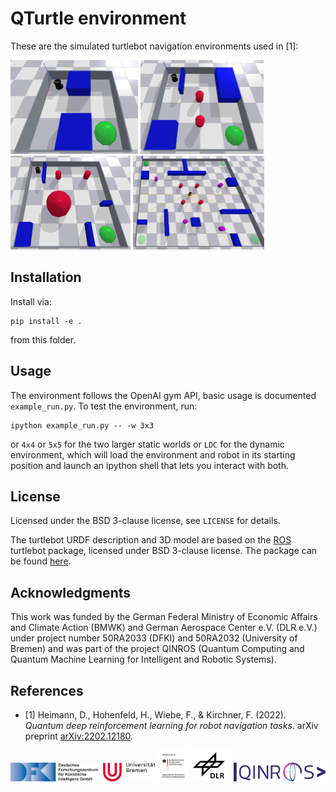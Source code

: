 # QTurtle environment

These are the simulated turtlebot navigation environments used in [1]:

<img alt="3x3 world" src="doc/img/3x3_env.png" height="150px"/>
<img alt="4x4 world" src="doc/img/4x4_env.png" height="150px"/>
<img alt="5x5 world" src="doc/img/5x5_env.png" height="150px"/>
<img alt="dynamic world" src="doc/img/dynamic.png" height="150px"/>

## Installation
Install via:

```
pip install -e .
```

from this folder.


## Usage
The environment follows the OpenAI gym API, basic usage is documented `example_run.py`. To test the
environment, run:

```
ipython example_run.py -- -w 3x3
```

or `4x4` or `5x5` for the two larger static worlds or `LDC` for the dynamic environment, which will
load the environment and robot in its starting position and launch an ipython shell that lets you
interact with both.

## License
Licensed under the BSD 3-clause license, see `LICENSE` for details.

The turtlebot URDF description and 3D model are based on the [ROS](https://ros.org/) turtlebot
package, licensed under BSD 3-clause license. The package can be found [here](https://github.com/turtlebot/turtlebot).

## Acknowledgments
This work was funded by the German Federal Ministry of Economic Affairs and Climate Action (BMWK)
and German Aerospace Center e.V. (DLR e.V.) under project number 50RA2033 (DFKI) and 50RA2032
(University of Bremen) and was part of the project QINROS (Quantum Computing and Quantum Machine
Learning for Intelligent and Robotic Systems).

## References
* [1] Heimann, D., Hohenfeld, H., Wiebe, F., & Kirchner, F. (2022). *Quantum deep reinforcement learning for robot navigation tasks*. arXiv preprint [arXiv:2202.12180](https://arxiv.org/abs/2202.12180).

<a href="https://robotik.dfki-bremen.de/en/"><img src="doc/img/DFKI.jpg" height="30px" /></a>
<a href="https://www.uni-bremen.de/en/"><img src="doc/img/uhb.png" height="30px" /></a>
<a href="https://www.bmwk.de/"><img src="doc/img/bmwk.png" height="50px" /></a>
<a href="https://www.dlr.de/"><img src="doc/img/DLR.jpg" height="50px" /></a>
<img src="doc/img/qinros.png" height="30px" />
